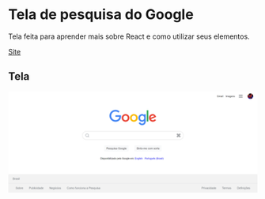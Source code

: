 # Tela de pesquisa do Google

Tela feita para aprender mais sobre React e como utilizar seus elementos.

[Site](https://kaio-matos.github.io/googleSearch/)

## Tela

![image](./public/assets/screenshot.png)
